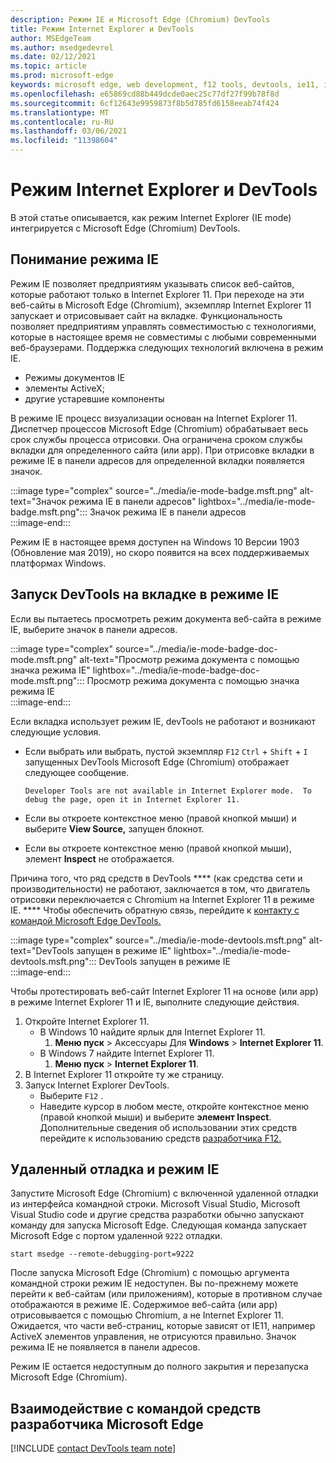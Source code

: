 ```yaml
---
description: Режим IE и Microsoft Edge (Chromium) DevTools
title: Режим Internet Explorer и DevTools
author: MSEdgeTeam
ms.author: msedgedevrel
ms.date: 02/12/2021
ms.topic: article
ms.prod: microsoft-edge
keywords: microsoft edge, web development, f12 tools, devtools, ie11, internet explorer 11, ie mode
ms.openlocfilehash: e65869cd88b449dcde0aec25c77df27f99b78f8d
ms.sourcegitcommit: 6cf12643e9959873f8b5d785fd6158eeab74f424
ms.translationtype: MT
ms.contentlocale: ru-RU
ms.lasthandoff: 03/06/2021
ms.locfileid: "11398604"
---
```

# <a name="internet-explorer-mode-and-the-devtools"></a>Режим Internet Explorer и DevTools  

В этой статье описывается, как режим Internet Explorer \(IE mode\) интегрируется с Microsoft Edge \(Chromium\) DevTools.  

## <a name="understanding-ie-mode"></a>Понимание режима IE  

Режим IE позволяет предприятиям указывать список веб-сайтов, которые работают только в Internet Explorer 11.  При переходе на эти веб-сайты в Microsoft Edge \(Chromium\), экземпляр Internet Explorer 11 запускает и отрисовывает сайт на вкладке.  Функциональность позволяет предприятиям управлять совместимостью с технологиями, которые в настоящее время не совместимы с любыми современными веб-браузерами.  Поддержка следующих технологий включена в режим IE.  

*   Режимы документов IE  
*   элементы ActiveX;  
*   другие устаревшие компоненты  

В режиме IE процесс визуализации основан на Internet Explorer 11.  Диспетчер процессов Microsoft Edge \(Chromium\) обрабатывает весь срок службы процесса отрисовки.  Она ограничена сроком службы вкладки для определенного сайта \(или app\).  При отрисовке вкладки в режиме IE в панели адресов для определенной вкладки появляется значок.  

:::image type="complex" source="../media/ie-mode-badge.msft.png" alt-text="Значок режима IE в панели адресов" lightbox="../media/ie-mode-badge.msft.png":::
   Значок режима IE в панели адресов  
:::image-end:::  

Режим IE в настоящее время доступен на Windows 10 Версии 1903 \(Обновление мая 2019\), но скоро появится на всех поддерживаемых платформах Windows.  

## <a name="launching-the-devtools-on-a-tab-in-ie-mode"></a>Запуск DevTools на вкладке в режиме IE  

Если вы пытаетесь просмотреть режим документа веб-сайта в режиме IE, выберите значок в панели адресов.  

:::image type="complex" source="../media/ie-mode-badge-doc-mode.msft.png" alt-text="Просмотр режима документа с помощью значка режима IE" lightbox="../media/ie-mode-badge-doc-mode.msft.png":::
   Просмотр режима документа с помощью значка режима IE  
:::image-end:::  

Если вкладка использует режим IE, devTools не работают и возникают следующие условия.

*   Если выбрать или выбрать, пустой экземпляр `F12` `Ctrl` + `Shift` + `I` запущенных DevTools Microsoft Edge \(Chromium\) отображает следующее сообщение.  
    
    ```text
    Developer Tools are not available in Internet Explorer mode.  To debug the page, open it in Internet Explorer 11.
    ```  
    
*   Если вы откроете контекстное меню \(правой кнопкой мыши\) и выберите **View Source,** запущен блокнот.  
*   Если вы откроете контекстное меню \(правой кнопкой мыши\), элемент **Inspect** не отображается.  

Причина того, что ряд средств в DevTools **** \(как средства сети и производительности\) не работают, заключается в том, что двигатель отрисовки переключается с Chromium на Internet Explorer 11 в режиме IE. ****  Чтобы обеспечить обратную связь, перейдите к [контакту с командой Microsoft Edge DevTools.](#getting-in-touch-with-the-microsoft-edge-devtools-team)  

:::image type="complex" source="../media/ie-mode-devtools.msft.png" alt-text="DevTools запущен в режиме IE" lightbox="../media/ie-mode-devtools.msft.png":::
   DevTools запущен в режиме IE  
:::image-end:::  

Чтобы протестировать веб-сайт Internet Explorer 11 на основе \(или app\) в режиме Internet Explorer 11 и IE, выполните следующие действия.  

1.  Откройте Internet Explorer 11.  
    *   В Windows 10 найдите ярлык для Internet Explorer 11.
        1.  **Меню пуск**  >  Аксессуары Для **Windows**  >  **Internet Explorer 11**.  
    *   В Windows 7 найдите Internet Explorer 11.
        1.  **Меню пуск**  >  **Internet Explorer 11**.  
1.  В Internet Explorer 11 откройте ту же страницу.  
1.  Запуск Internet Explorer DevTools.  
    *   Выберите `F12` .  
    *   Наведите курсор в любом месте, откройте контекстное меню \(правой кнопкой мыши\) и выберите **элемент Inspect**.  Дополнительные сведения об использовании этих средств перейдите к использованию средств [разработчика F12.][PreviousVersionsWindowsInternetExplorerDeveloperSamplesbg182326]  

## <a name="remote-debugging-and-ie-mode"></a>Удаленный отладка и режим IE  

Запустите Microsoft Edge \(Chromium\) с включенной удаленной отладки из интерфейса командной строки.  Microsoft Visual Studio, Microsoft Visual Studio code и другие средства разработки обычно запускают команду для запуска Microsoft Edge.  Следующая команда запускает Microsoft Edge с портом удаленной `9222` отладки.  

```shell
start msedge --remote-debugging-port=9222
```  

После запуска Microsoft Edge \(Chromium\) с помощью аргумента командной строки режим IE недоступен.  Вы по-прежнему можете перейти к веб-сайтам \(или приложениям\), которые в противном случае отображаются в режиме IE.  Содержимое веб-сайта \(или app\) отрисовывается с помощью Chromium, а не Internet Explorer 11.  Ожидается, что части веб-страниц, которые зависят от IE11, например ActiveX элементов управления, не отрисуются правильно.  Значок режима IE не появляется в панели адресов.  

Режим IE остается недоступным до полного закрытия и перезапуска Microsoft Edge \(Chromium\).  

## <a name="getting-in-touch-with-the-microsoft-edge-devtools-team"></a>Взаимодействие с командой средств разработчика Microsoft Edge  

[!INCLUDE [contact DevTools team note](../includes/contact-devtools-team-note.md)]  

<!-- links -->  

[PreviousVersionsWindowsInternetExplorerDeveloperSamplesbg182326]: /previous-versions/windows/internet-explorer/ie-developer/samples/bg182326(v%3dvs.85) "Использование средств разработки F12 | Документы Майкрософт"  
